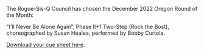 The Rogue-Sis-Q Council has chosen the December 2022 Oregon Round of the Month:

"I'll Never Be Alone Again", Phase II+1 Two-Step (Rock the Bost), choreographed by Susan Healea, performed by Bobby Curtola.

[Download your cue sheet here](https://www.roundalab.org/CuesheetsDL2/I%27ll%20Never%20Be%20Alone%20Again%2C%20Healea%2C%20Susan_Two%20Step_2%2B1.pdf).



